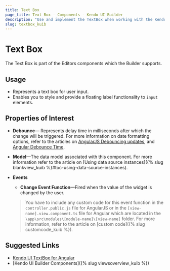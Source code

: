 ```yaml
---
title: Text Box
page_title: Text Box - Components - Kendo UI Builder
description: "Use and implement the TextBox when working with the Kendo UI Builder tool for creating and managing Angular and AngularJS-based web applications."
slug: textbox_kuib
---
```


# Text Box

The Text Box is part of the Editors components which the Builder supports.

## Usage

* Represents a text box for user input.
* Enables you to style and provide a floating label functionality to `input` elements.

## Properties of Interest

* **Debounce**&mdash; Represents delay time in milliseconds after which the change will be triggered. For more information on date formatting options, refer to the articles on [AngularJS Debouncing updates](https://docs.angularjs.org/api/ng/directive/ngModelOptions#debouncing-updates), and [Angular Debounce Time](http://reactivex.io/rxjs/class/es6/Observable.js~Observable.html#instance-method-debounceTime).
* **Model**&mdash;The data model associated with this component. For more information refer to the article on [Using data source instances]({% slug blankview_kuib %}#toc-using-data-source-instances).
* **Events**
    * **Change Event Function**&mdash;Fired when the value of the widget is changed by the user.

    > You have to include any custom code for this event function in the `controller.public.js` file for AngularJS or in the `[view-name].view.component.ts` file for Angular which are located in the `\app\src\modules\[module-name]\[view-name]` folder. For more information, refer to the article on [custom code]({% slug customcode_kuib %}).

## Suggested Links

* [Kendo UI TextBox for Angular](https://www.telerik.com/kendo-angular-ui/components/inputs/textbox/)
* [Kendo UI Builder Components]({% slug viewsoverview_kuib %})
